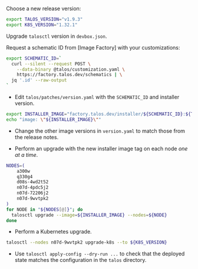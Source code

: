Choose a new release version:

```sh
export TALOS_VERSION="v1.9.3"
export K8S_VERSION="1.32.1"
```

Upgrade `talosctl` version in `devbox.json`.

Request a schematic ID from [Image Factory] with your customizations:

```sh
export SCHEMATIC_ID=`
  curl --silent --request POST \
    --data-binary @talos/customization.yaml \
    https://factory.talos.dev/schematics | \
  jq '.id' --raw-output
`
```

* Edit `talos/patches/version.yaml` with the `SCHEMATIC_ID` and installer version.
```sh
export INSTALLER_IMAGE="factory.talos.dev/installer/${SCHEMATIC_ID}:${TALOS_VERSION}"
echo "image: \"${INSTALLER_IMAGE}\""
```

* Change the other image versions in `version.yaml` to match those from the release notes.

* Perform an upgrade with the new installer image tag on each node _one at a time_.
```sh
NODES=(
    a300w
    q330g4
    d08s-4wd2t52
    n07d-4pdc5j2
    n07d-72206j2
    n07d-9wvtpk2
)
for NODE in "${NODES[@]}"; do
  talosctl upgrade --image=${INSTALLER_IMAGE} --nodes=${NODE}
done
```

* Perform a Kubernetes upgrade.
```sh
talosctl --nodes n07d-9wvtpk2 upgrade-k8s --to ${K8S_VERSION}
```

* Use `talosctl apply-config --dry-run ...` to check that the deployed state matches the configuration in the `talos` directory.
